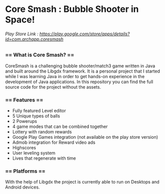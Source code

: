 # Core Smash : Bubble Shooter in Space!
###### Play Store Link : https://play.google.com/store/apps/details?id=com.archapp.coresmash

### == What is Core Smash? ==
CoreSmash is a challenging bubble shooter/match3 game written in Java and built around the Libgdx framework. It is a personal project that I started while I was learning Java in order to get hands-on experience in the development of Java applications. In this repository you can find the full source code for the project without the assets.

### == Features ==
- Fully featured Level editor
- 5 Unique types of balls
- 2 Powerups
- 4 game modes that can be combined together
- Lottery with random rewards
- Google Play Games integration (not available on the play store version)
- Admob integration for Reward video ads
- Highscores
- User leveling system
- Lives that regenerate with time


### == Platforms ==
With the help of Libgdx the project is currently able to run on Desktops and Android devices.
